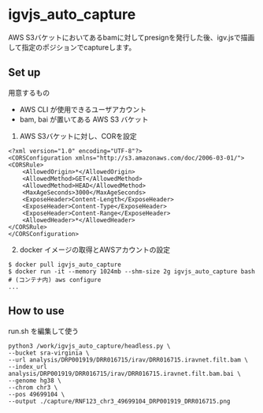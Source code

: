 # igvjs_auto_capture

AWS S3バケットにおいてあるbamに対してpresignを発行した後、igv.jsで描画して指定のポジションでcaptureします。

## Set up

用意するもの
 
 - AWS CLI が使用できるユーザアカウント
 - bam, bai が置いてある AWS S3 バケット

1. AWS S3バケットに対し、CORを設定

```
<?xml version="1.0" encoding="UTF-8"?>
<CORSConfiguration xmlns="http://s3.amazonaws.com/doc/2006-03-01/">
<CORSRule>
    <AllowedOrigin>*</AllowedOrigin>
    <AllowedMethod>GET</AllowedMethod>
    <AllowedMethod>HEAD</AllowedMethod>
    <MaxAgeSeconds>3000</MaxAgeSeconds>
    <ExposeHeader>Content-Length</ExposeHeader>
    <ExposeHeader>Content-Type</ExposeHeader>
    <ExposeHeader>Content-Range</ExposeHeader>
    <AllowedHeader>*</AllowedHeader>
</CORSRule>
</CORSConfiguration>
```

2. docker イメージの取得とAWSアカウントの設定

```
$ docker pull igvjs_auto_capture
$ docker run -it --memory 1024mb --shm-size 2g igvjs_auto_capture bash
# (コンテナ内) aws configure
...
```

## How to use

run.sh を編集して使う

```
python3 /work/igvjs_auto_capture/headless.py \
--bucket sra-virginia \
--url analysis/DRP001919/DRR016715/irav/DRR016715.iravnet.filt.bam \
--index_url analysis/DRP001919/DRR016715/irav/DRR016715.iravnet.filt.bam.bai \
--genome hg38 \
--chrom chr3 \
--pos 49699104 \
--output ./capture/RNF123_chr3_49699104_DRP001919_DRR016715.png
```
